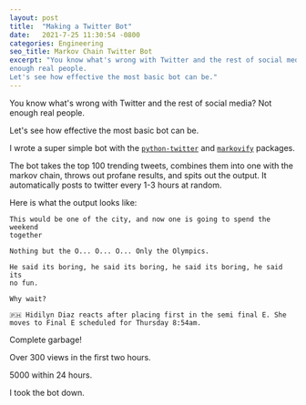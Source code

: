 ```yaml
---
layout: post
title:  "Making a Twitter Bot"
date:   2021-7-25 11:30:54 -0800
categories: Engineering 
seo_title: Markov Chain Twitter Bot
excerpt: "You know what's wrong with Twitter and the rest of social media? Not
enough real people. 
Let's see how effective the most basic bot can be."
---
```


You know what's wrong with Twitter and the rest of social media? Not
enough real people. 

Let's see how effective the most basic bot can be.

I wrote a super simple bot with the
[`python-twitter`](https://python-twitter.readthedocs.io/en/latest/installation.html)
and
[`markovify`](https://github.com/jsvine/markovify/tree/master/markovify)
packages. 

The bot takes the top 100 trending tweets, combines them into one with
the markov chain, throws out profane results, and spits out the output.
It automatically posts to twitter every 1-3 hours at random.

Here is what the output looks like:

```
This would be one of the city, and now one is going to spend the weekend
together

Nothing but the O... O... O... Only the Olympics.

He said its boring, he said its boring, he said its boring, he said its
no fun.

Why wait?

🇵🇭 Hidilyn Diaz reacts after placing first in the semi final E. She
moves to Final E scheduled for Thursday 8:54am.

```

Complete garbage!

Over 300 views in the first two hours.

5000 within 24 hours.

I took the bot down.
